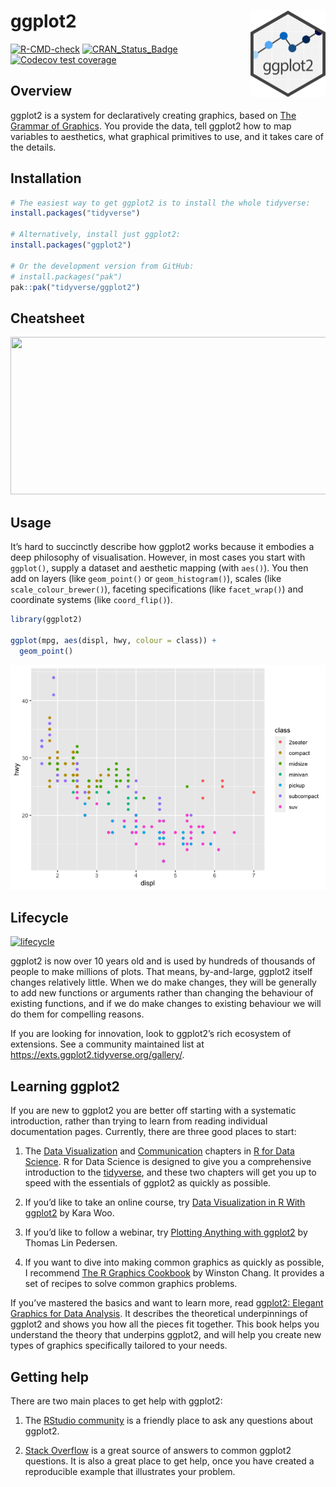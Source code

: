 
<!-- README.md is generated from README.Rmd. Please edit that file -->

# ggplot2 <a href="https://ggplot2.tidyverse.org"><img src="man/figures/logo.png" align="right" height="138" /></a>

<!-- badges: start -->

[![R-CMD-check](https://github.com/tidyverse/ggplot2/actions/workflows/R-CMD-check.yaml/badge.svg)](https://github.com/tidyverse/ggplot2/actions/workflows/R-CMD-check.yaml)
[![CRAN_Status_Badge](https://www.r-pkg.org/badges/version/ggplot2)](https://cran.r-project.org/package=ggplot2)
[![Codecov test
coverage](https://codecov.io/gh/tidyverse/ggplot2/graph/badge.svg)](https://app.codecov.io/gh/tidyverse/ggplot2)
<!-- badges: end -->

## Overview

ggplot2 is a system for declaratively creating graphics, based on [The
Grammar of
Graphics](https://www.amazon.com/Grammar-Graphics-Statistics-Computing/dp/0387245448/ref=as_li_ss_tl).
You provide the data, tell ggplot2 how to map variables to aesthetics,
what graphical primitives to use, and it takes care of the details.

## Installation

``` r
# The easiest way to get ggplot2 is to install the whole tidyverse:
install.packages("tidyverse")

# Alternatively, install just ggplot2:
install.packages("ggplot2")

# Or the development version from GitHub:
# install.packages("pak")
pak::pak("tidyverse/ggplot2")
```

## Cheatsheet

<a href="https://github.com/rstudio/cheatsheets/blob/master/data-visualization.pdf"><img src="https://raw.githubusercontent.com/rstudio/cheatsheets/master/pngs/thumbnails/data-visualization-cheatsheet-thumbs.png" width="630" height="252"/></a>

## Usage

It’s hard to succinctly describe how ggplot2 works because it embodies a
deep philosophy of visualisation. However, in most cases you start with
`ggplot()`, supply a dataset and aesthetic mapping (with `aes()`). You
then add on layers (like `geom_point()` or `geom_histogram()`), scales
(like `scale_colour_brewer()`), faceting specifications (like
`facet_wrap()`) and coordinate systems (like `coord_flip()`).

``` r
library(ggplot2)

ggplot(mpg, aes(displ, hwy, colour = class)) + 
  geom_point()
```

<img src="man/figures/README-example-1.png" alt="Scatterplot of engine displacement versus highway miles per gallon, for 234 cars coloured by 7 'types' of car. The displacement and miles per gallon are inversely correlated."  />

## Lifecycle

[![lifecycle](https://img.shields.io/badge/lifecycle-stable-brightgreen.svg)](https://lifecycle.r-lib.org/articles/stages.html)

ggplot2 is now over 10 years old and is used by hundreds of thousands of
people to make millions of plots. That means, by-and-large, ggplot2
itself changes relatively little. When we do make changes, they will be
generally to add new functions or arguments rather than changing the
behaviour of existing functions, and if we do make changes to existing
behaviour we will do them for compelling reasons.

If you are looking for innovation, look to ggplot2’s rich ecosystem of
extensions. See a community maintained list at
<https://exts.ggplot2.tidyverse.org/gallery/>.

## Learning ggplot2

If you are new to ggplot2 you are better off starting with a systematic
introduction, rather than trying to learn from reading individual
documentation pages. Currently, there are three good places to start:

1.  The [Data Visualization](https://r4ds.hadley.nz/data-visualize) and
    [Communication](https://r4ds.hadley.nz/communication) chapters in [R
    for Data Science](https://r4ds.hadley.nz). R for Data Science is
    designed to give you a comprehensive introduction to the
    [tidyverse](https://www.tidyverse.org), and these two chapters will
    get you up to speed with the essentials of ggplot2 as quickly as
    possible.

2.  If you’d like to take an online course, try [Data Visualization in R
    With
    ggplot2](https://learning.oreilly.com/videos/data-visualization-in/9781491963661/)
    by Kara Woo.

3.  If you’d like to follow a webinar, try [Plotting Anything with
    ggplot2](https://youtu.be/h29g21z0a68) by Thomas Lin Pedersen.

4.  If you want to dive into making common graphics as quickly as
    possible, I recommend [The R Graphics
    Cookbook](https://r-graphics.org) by Winston Chang. It provides a
    set of recipes to solve common graphics problems.

If you’ve mastered the basics and want to learn more, read [ggplot2:
Elegant Graphics for Data Analysis](https://ggplot2-book.org). It
describes the theoretical underpinnings of ggplot2 and shows you how all
the pieces fit together. This book helps you understand the theory that
underpins ggplot2, and will help you create new types of graphics
specifically tailored to your needs.

## Getting help

There are two main places to get help with ggplot2:

1.  The [RStudio community](https://forum.posit.co/) is a friendly place
    to ask any questions about ggplot2.

2.  [Stack
    Overflow](https://stackoverflow.com/questions/tagged/ggplot2?sort=frequent&pageSize=50)
    is a great source of answers to common ggplot2 questions. It is also
    a great place to get help, once you have created a reproducible
    example that illustrates your problem.
